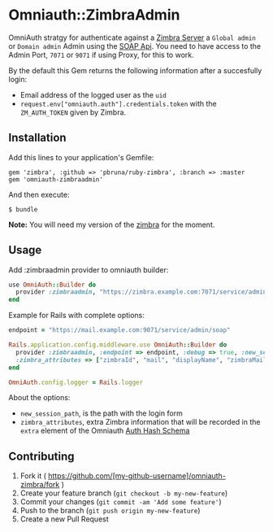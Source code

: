 # Omniauth::ZimbraAdmin

OmniAuth stratgy for authenticate against a [Zimbra Server](http://www.zimbra.com) a `Global admin` or `Domain admin` Admin using the [SOAP Api](https://wiki.zimbra.com/wiki/SOAP_API_Reference_Material_Beginning_with_ZCS_8).
You need to have access to the Admin Port, `7071` or `9071` if using Proxy, for this to work.

By the default this Gem returns the following information after a succesfully login:

* Email address of the logged user as the `uid`
* `request.env["omniauth.auth"].credentials.token` with the `ZM_AUTH_TOKEN` given by Zimbra.

## Installation

Add this lines to your application's Gemfile:

    gem 'zimbra', :github => 'pbruna/ruby-zimbra', :branch => :master
    gem 'omniauth-zimbraadmin'

And then execute:

    $ bundle

**Note:** You will need my version of the [zimbra](https://github.com/pbruna/ruby-zimbra) for the moment.

## Usage

Add :zimbraadmin provider to omniauth builder:

```ruby
use OmniAuth::Builder do
  provider :zimbraadmin, "https://zimbra.example.com:7071/service/admin/soap"
end
```

Example for Rails with complete options:

```ruby
endpoint = "https://mail.example.com:9071/service/admin/soap"

Rails.application.config.middleware.use OmniAuth::Builder do  
  provider :zimbraadmin, :endpoint => endpoint, :debug => true, :new_session_path => "/sessions/new",
  :zimbra_attributes => ["zimbraId", "mail", "displayName", "zimbraMailAlias"]
end

OmniAuth.config.logger = Rails.logger
```

About the options:

* `new_session_path`, is the path with the login form
* `zimbra_attributes`, extra Zimbra information that will be recorded in the `extra` element of the Omniauth [Auth Hash Schema](https://github.com/intridea/omniauth/wiki/Auth-Hash-Schema)

## Contributing

1. Fork it ( https://github.com/[my-github-username]/omniauth-zimbra/fork )
2. Create your feature branch (`git checkout -b my-new-feature`)
3. Commit your changes (`git commit -am 'Add some feature'`)
4. Push to the branch (`git push origin my-new-feature`)
5. Create a new Pull Request
